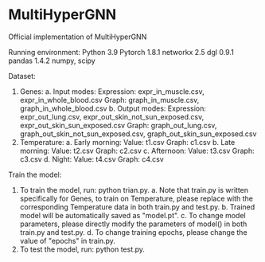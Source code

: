 # MultiHyperGNN
Official implementation of MultiHyperGNN

Running environment:
Python 3.9
Pytorch 1.8.1
networkx 2.5
dgl 0.9.1
pandas 1.4.2
numpy, scipy

Dataset:
1. Genes:
	a. Input modes:
		Expression: expr_in_muscle.csv, expr_in_whole_blood.csv
		Graph: graph_in_muscle.csv, graph_in_whole_blood.csv
	b. Output modes:
		Expression: expr_out_lung.csv, expr_out_skin_not_sun_exposed.csv, expr_out_skin_sun_exposed.csv
		Graph: graph_out_lung.csv, graph_out_skin_not_sun_exposed.csv, graph_out_skin_sun_exposed.csv
2. Temperature:
	a. Early morning: 
		Value: t1.csv
		Graph: c1.csv
	b. Late morning:
		Value: t2.csv
		Graph: c2.csv
	c. Afternoon:
		Value: t3.csv
		Graph: c3.csv
	d. Night:
		Value: t4.csv
		Graph: c4.csv

Train the model:
1. To train the model, run: python trian.py.
	a. Note that train.py is written specifically for Genes, to train on Temperature, please replace with the corresponding Temperature data in both train.py and test.py.
	b. Trained model will be automatically saved as "model.pt".
	c. To change model parameters, please directly modify the parameters of model() in both train.py and test.py.
	d. To change training epochs, please change the value of "epochs" in train.py.
2. To test the model, run: python test.py.
